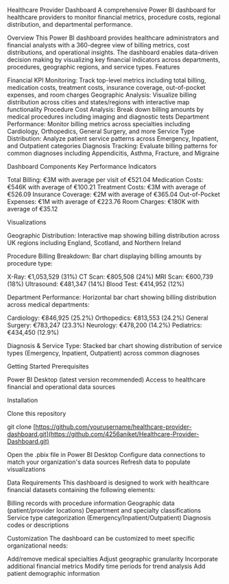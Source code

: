 Healthcare Provider Dashboard
A comprehensive Power BI dashboard for healthcare providers to monitor financial metrics, procedure costs, regional distribution, and departmental performance.

Overview
This Power BI dashboard provides healthcare administrators and financial analysts with a 360-degree view of billing metrics, cost distributions, and operational insights. The dashboard enables data-driven decision making by visualizing key financial indicators across departments, procedures, geographic regions, and service types.
Features

Financial KPI Monitoring: Track top-level metrics including total billing, medication costs, treatment costs, insurance coverage, out-of-pocket expenses, and room charges
Geographic Analysis: Visualize billing distribution across cities and states/regions with interactive map functionality
Procedure Cost Analysis: Break down billing amounts by medical procedures including imaging and diagnostic tests
Department Performance: Monitor billing metrics across specialties including Cardiology, Orthopedics, General Surgery, and more
Service Type Distribution: Analyze patient service patterns across Emergency, Inpatient, and Outpatient categories
Diagnosis Tracking: Evaluate billing patterns for common diagnoses including Appendicitis, Asthma, Fracture, and Migraine

Dashboard Components
Key Performance Indicators

Total Billing: €3M with average per visit of €521.04
Medication Costs: €546K with average of €100.21
Treatment Costs: €3M with average of €526.09
Insurance Coverage: €2M with average of €365.04
Out-of-Pocket Expenses: €1M with average of €223.76
Room Charges: €180K with average of €35.12

Visualizations

Geographic Distribution: Interactive map showing billing distribution across UK regions including England, Scotland, and Northern Ireland

Procedure Billing Breakdown: Bar chart displaying billing amounts by procedure type:

X-Ray: €1,053,529 (31%)
CT Scan: €805,508 (24%)
MRI Scan: €600,739 (18%)
Ultrasound: €481,347 (14%)
Blood Test: €414,952 (12%)


Department Performance: Horizontal bar chart showing billing distribution across medical departments:

Cardiology: €846,925 (25.2%)
Orthopedics: €813,553 (24.2%)
General Surgery: €783,247 (23.3%)
Neurology: €478,200 (14.2%)
Pediatrics: €434,450 (12.9%)


Diagnosis &amp; Service Type: Stacked bar chart showing distribution of service types (Emergency, Inpatient, Outpatient) across common diagnoses


Getting Started
Prerequisites

Power BI Desktop (latest version recommended)
Access to healthcare financial and operational data sources

Installation

Clone this repository

git clone [https://github.com/yourusername/healthcare-provider-dashboard.git](https://github.com/4256aniket/Healthcare-Provider-Dashboard.git)


Open the .pbix file in Power BI Desktop
Configure data connections to match your organization&#39;s data sources
Refresh data to populate visualizations

Data Requirements
This dashboard is designed to work with healthcare financial datasets containing the following elements:

Billing records with procedure information
Geographic data (patient/provider locations)
Department and specialty classifications
Service type categorization (Emergency/Inpatient/Outpatient)
Diagnosis codes or descriptions

Customization
The dashboard can be customized to meet specific organizational needs:

Add/remove medical specialties
Adjust geographic granularity
Incorporate additional financial metrics
Modify time periods for trend analysis
Add patient demographic information
